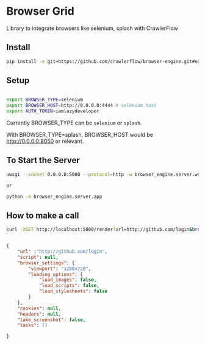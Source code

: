 # Browser Grid

Library to integrate browsers like selenium, splash with CrawlerFlow 

## Install

```bash
pip install -e git+https://github.com/crawlerflow/browser-engine.git#egg=browser_engine
```


## Setup

```bash

export BROWSER_TYPE=selenium
export BROWSER_HOST=http://0.0.0.0:4444 # selenium host
export AUTH_TOKEN=iamlazydeveloper

```
Currently BROWSER_TYPE can be `selenium` or `splash`. 

With BROWSER_TYPE=splash, BROWSER_HOST would be http://0.0.0.0:8050 or relevant.

## To Start the Server 

```bash
uwsgi --socket 0.0.0.0:5000 --protocol=http -w browser_engine.server.wsgi:application --processes 4 --threads 2

or 

python -m browser_engine.server.app
```




## How to make a call

```bash
curl -XGET http://localhost:5000/render?url=http://github.com/login&browser_type=selenium&token=iamlazydeveloper
```

```json

{
	"url" :"http://github.com/login",
	"script": null,
	"browser_settings": {
		"viewport": "1280x720",
		"loading_options": {
			"load_images": false,
			"load_scripts": false,
			"load_stylesheets": false
		}
	},
	"cookies": null,
	"headers": null,
	"take_screenshot": false,
	"tasks": []

}
```

